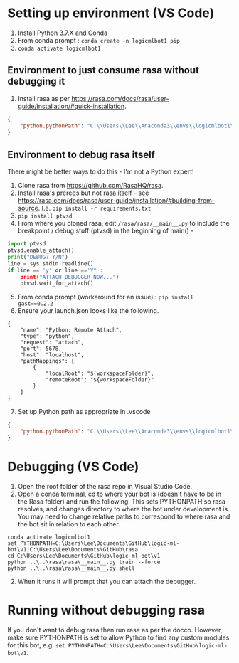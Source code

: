 # Setting up environment (VS Code)
1. Install Python 3.7.X and Conda
2. From conda prompt : `conda create -n logicmlbot1 pip`
3. `conda activate logicmlbot1`

## Environment to just consume rasa without debugging it
1. Install rasa as per https://rasa.com/docs/rasa/user-guide/installation/#quick-installation.

```json
{
    "python.pythonPath": "C:\\Users\\Lee\\Anaconda3\\envs\\logicmlbot1\\python.exe"
}
```

## Environment to debug rasa itself
There might be better ways to do this - I'm not a Python expert!
1. Clone rasa from https://github.com/RasaHQ/rasa.
2. Install rasa's prereqs but not rasa itself - see https://rasa.com/docs/rasa/user-guide/installation/#building-from-source. I.e. `pip install -r requirements.txt`
3. `pip install ptvsd`
4. From where you cloned rasa, edit `/rasa/rasa/__main__.py` to include the breakpoint / debug stuff (ptvsd) in the beginning of main() -
```python
import ptvsd
ptvsd.enable_attach()
print("DEBUG? Y/N")
line = sys.stdin.readline()
if line == 'y' or line =='Y" :
    print("ATTACH DEBUGGER NOW...")
    ptvsd.wait_for_attach()
```
5. From conda prompt (workaround for an issue) : ```pip install gast==0.2.2```
6. Ensure your launch.json looks like the following.

```
{
    "name": "Python: Remote Attach",
    "type": "python",
    "request": "attach",
    "port": 5678,
    "host": "localhost",
    "pathMappings": [
        {
            "localRoot": "${workspaceFolder}",
            "remoteRoot": "${workspaceFolder}"
        }
    ]
}
```

7. Set up Python path as appropriate in .vscode

```json
{
    "python.pythonPath": "C:\\Users\\Lee\\Anaconda3\\envs\\logicmlbot1\\python.exe"
}
```

# Debugging  (VS Code)
1. Open the root folder of the rasa repo in Visual Studio Code.
2. Open a conda terminal, cd to where your bot is (doesn't have to be in the Rasa folder) and run the following. This sets PYTHONPATH so rasa resolves, and changes directory to where the bot under development is. You may need to change relative paths to correspond to where rasa and the bot sit in relation to each other.

```
conda activate logicmlbot1
set PYTHONPATH=C:\Users\Lee\Documents\GitHub\logic-ml-bot\v1;C:\Users\Lee\Documents\GitHub\rasa
cd C:\Users\Lee\Documents\GitHub\logic-ml-bot\v1
python ..\..\rasa\rasa\__main__.py train --force
python ..\..\rasa\rasa\__main__.py shell
 ```

2. When it runs it will prompt that you can attach the debugger.

# Running without debugging rasa
If you don't want to debug rasa then run rasa as per the docco. However, make sure PYTHONPATH is set to allow Python to find any custom modules for this bot, e.g. `set PYTHONPATH=C:\Users\Lee\Documents\GitHub\logic-ml-bot\v1`. 


